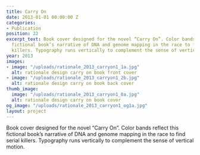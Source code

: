 ```yaml
---
title: Carry On
date: 2013-01-01 00:00:00 Z
categories:
- Publication
position: 22
excerpt_text: Book cover designed for the novel “Carry On”. Color bands reflect this
  fictional book’s narrative of DNA and genome mapping in the race to find serial
  killers. Typography runs vertically to complement the sense of vertical motion.
year: 2013
images:
- image: "/uploads/rationale_2013_carryon1_1a.jpg"
  alt: rationale design carry on book front cover
- image: "/uploads/rationale_2013_carryon1_2b.jpg"
  alt: rationale design carry on book back cover
thumb_image:
  image: "/uploads/rationale_2013_carryon1_0a.jpg"
  alt: rationale design carry on book cover
og_image: "/uploads/rationale_2013_carryon1_og1a.jpg"
layout: project
---
```


Book cover designed for the novel “Carry On”. Color bands reflect this fictional book’s narrative of DNA and genome mapping in the race to find serial killers. Typography runs vertically to complement the sense of vertical motion.